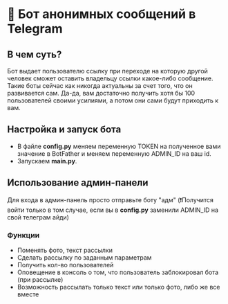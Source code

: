 # 💬 Бот анонимных сообщений в Telegram

## В чем суть?
Бот выдает пользователю ссылку при переходе на которую другой человек сможет оставить владельцу ссылки какое-либо сообщение.
Такие боты сейчас как никогда актуальны за счет того, что он развивается сам. Да-да, вам достаточно получить хотя бы 100 пользователей своими усилиями, а потом они сами будут приходить к вам.

## Настройка и запуск бота
- В файле **config.py** меняем переменную TOKEN на полученное вами значение в BotFather и меняем переменную ADMIN_ID на ваш id.
- Запускаем **main.py**.

## Использование админ-панели
Для входа в админ-панель просто отправьте боту "адм" (❗️Получится войти только в том случае, если вы в **config.py** заменили ADMIN_ID на свой телеграм айди)

### Функции
- Поменять фото, текст рассылки
- Сделать рассылку по заданным параметрам
- Получить кол-во пользователей
- Оповещение в консоль о том, что пользователь заблокировал бота (при рассылке)
- Возможность рассылать только текст или только фото, либо же все вместе
